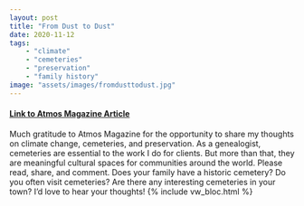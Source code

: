```yaml
---
layout: post
title: "From Dust to Dust"
date: 2020-11-12
tags:
    - "climate"
    - "cemeteries"
    - "preservation"
    - "family history"
image: "assets/images/fromdusttodust.jpg"
---
```


<h4>
<a href="https://atmos.earth/cemeteries-segregation-climate-change/" target="_blank">Link to Atmos Magazine Article</a>
</h4>

Much gratitude to Atmos Magazine for the opportunity to share my thoughts on climate change, cemeteries, and preservation. As a genealogist, cemeteries are essential to the work I do for clients. But more than that, they are meaningful cultural spaces for communities around the world. Please read, share, and comment. Does your family have a historic cemetery? Do you often visit cemeteries? Are there any interesting cemeteries in your town? I’d love to hear your thoughts! {% include vw_bloc.html %}